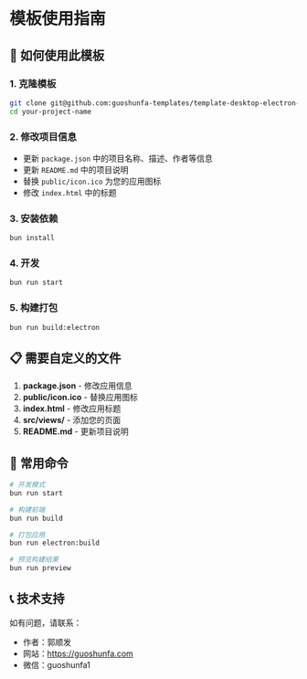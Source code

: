 # 模板使用指南

## 🚀 如何使用此模板

### 1. 克隆模板
```bash
git clone git@github.com:guoshunfa-templates/template-desktop-electron-vue.git your-project-name
cd your-project-name
```

### 2. 修改项目信息
- 更新 `package.json` 中的项目名称、描述、作者等信息
- 更新 `README.md` 中的项目说明
- 替换 `public/icon.ico` 为您的应用图标
- 修改 `index.html` 中的标题

### 3. 安装依赖
```bash
bun install
```

### 4. 开发
```bash
bun run start
```

### 5. 构建打包
```bash
bun run build:electron
```

## 📋 需要自定义的文件

1. **package.json** - 修改应用信息
2. **public/icon.ico** - 替换应用图标
3. **index.html** - 修改应用标题
4. **src/views/** - 添加您的页面
5. **README.md** - 更新项目说明

## 🔧 常用命令

```bash
# 开发模式
bun run start

# 构建前端
bun run build

# 打包应用
bun run electron:build

# 预览构建结果
bun run preview
```

## 📞 技术支持

如有问题，请联系：
- 作者：郭顺发
- 网站：https://guoshunfa.com
- 微信：guoshunfa1
